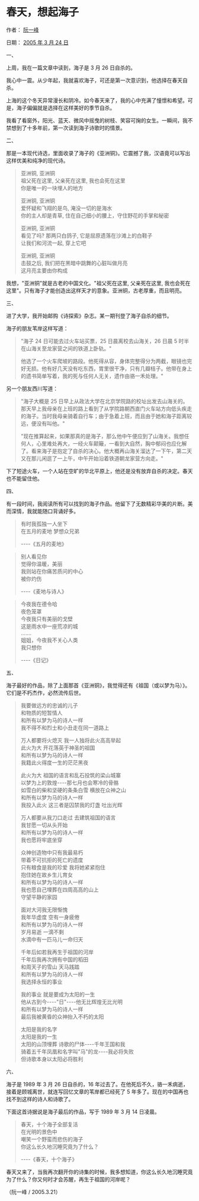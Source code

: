 # 春天，想起海子

作者： [阮一峰](https://www.ruanyifeng.com/)

日期： [2005 年 3 月 24 日](https://www.ruanyifeng.com/blog/2005/03/)

一、

上周，我在一篇文章中读到，海子是 3 月 26 日自杀的。

我心中一震。从少年起，我就喜欢海子，可还是第一次意识到，他选择在春天自杀。

上海的这个冬天异常漫长和阴冷。如今春天来了，我的心中充满了憧憬和希望。可是，海子偏偏就是选择在这样美好的季节自杀。

我看了看窗外，阳光、蓝天、微风中摇曳的树枝、笑容可掬的女生。一瞬间，我不禁想到了十多年前，第一次读到海子诗歌时的情景。

二、

那是一本现代诗选，里面收录了海子的《亚洲铜》。它震撼了我，汉语竟可以写出这样优美和纯净的现代诗。

> 亚洲铜, 亚洲铜\
> 祖父死在这里, 父亲死在这里, 我也会死在这里\
> 你是唯一的一块埋人的地方
>
> 亚洲铜, 亚洲铜\
> 爱怀疑和飞翔的是鸟, 淹没一切的是海水\
> 你的主人却是青草, 住在自己细小的腰上，守住野花的手掌和秘密
>
> 亚洲铜, 亚洲铜\
> 看见了吗? 那两只白鸽子, 它是屈原遗落在沙滩上的白鞋子\
> 让我们和河流一起, 穿上它吧
>
> 亚洲铜, 亚洲铜\
> 击鼓之后, 我们把在黑暗中跳舞的心脏叫做月亮\
> 这月亮主要由你构成

我想，"亚洲铜"就是古老的中国文化。"祖父死在这里, 父亲死在这里, 我也会死在这里"。只有海子才能创造出这样天才的意象。亚洲铜，古老厚重，而且明亮。

三、

进了大学，我开始邮购《诗探索》杂志。某一期刊登了海子自杀的细节。

海子的朋友苇岸这样写道：

> "海子 24 日可能去过火车站买票，25 日晨离校去山海关，26 日晨 5 时半在山海关至龙家营之间的铁道上卧轨。"
>
> 他选了一个火车爬坡的路段。他死得从容，身体完整得分为两截，眼镜也完好无损。他有好几天没有吃东西，胃里很干净，只有几瓣桔子。他带在身上的遗书简单写着，我的死与任何人无关，遗作由骆一禾处理。"

另一个朋友西川写道：

> "海子大概是 25 日早上从政法大学在北京学院路的校址出发去山海关的。那天早上我母亲在上班的路上看到了从学院路朝西直门火车站方向低头疾走的海子。当时我母亲骑着自行车；由于急着上班，而且由于她和海子距离较远，便没有叫他。"
>
> "现在推算起来，如果那真的是海子，那么他中午便应到了山海关。我想任何人，心里难处再大，一经火车颠簸，一看到大自然，胸中郁闷也应化解了。看来海子是抱定了自杀的决心。他大概再山海关溜达了一下午，第二天又在那儿闲逛了一上午，中午开始沿着铁道朝龙家营方向走。"

下了短途火车，一个人站在空旷的华北平原上，他还是没有放弃自杀的决定。春天也不能留住他。

四、

有一段时间，我阅读所有可以找到的海子作品。他留下了无数精彩华美的片断。美而深情，我就能随口背诵好多。

> 有时我孤独一人坐下\
> 在五月的麦地 梦想众兄弟
>
> ----《五月的麦地》

> 别人看见你\
> 觉得你温暖，美丽\
> 我则站在你痛苦质问的中心\
> 被你灼伤
>
> ----《麦地与诗人》

> 今夜我在德令哈\
> 夜色笼罩\
> 今夜我只有美丽的戈壁\
> 这是雨水中一座荒凉的城\
> .......\
> 姐姐，今夜我不关心人类\
> 我只想你
>
> ----《日记》

五、

海子最好的作品，除了上面那首《亚洲铜》，我觉得还有《祖国（或以梦为马）》。它们是不朽杰作，必然流传后世。

> 我要做远方的忠诚的儿子\
> 和物质的短暂情人\
> 和所有以梦为马的诗人一样\
> 我不得不和烈士和小丑走在同一道路上
>
> 万人都要将火熄灭 我一人独将此火高高举起\
> 此火为大 开花落英于神圣的祖国\
> 和所有以梦为马的诗人一样\
> 我籍此火得度一生的茫茫黑夜
>
> 此火为大 祖国的语言和乱石投筑的梁山城寨\
> 以梦为上的敦煌----那七月也会寒冷的骨骼\
> 如雪白的柴和坚硬的条条白雪 横放在众神之山\
> 和所有以梦为马的诗人一样\
> 我投入此火 这三者是囚禁我的灯盏 吐出光辉
>
> 万人都要从我刀口走过 去建筑祖国的语言\
> 我甘愿一切从头开始\
> 和所有以梦为马的诗人一样\
> 我也愿将牢底坐穿
>
> 众神创造物中只有我最易朽\
> 带着不可抗拒的死亡的遗度\
> 只有粮食是我的珍爱 我将她紧紧抱住\
> 抱住她在故乡生儿育女\
> 和所有以梦为马的诗人一样\
> 我也愿自己埋葬在四周高高的山上\
> 守望平静的家园
>
> 面对大河我无限惭愧\
> 我年华虚度 空有一身疲倦\
> 和所有以梦为马的诗人一样\
> 岁月易逝 一滴不剩\
> 水滴中有一匹马儿一命归天
>
> 千年后如若我再生于祖国的河岸\
> 千年后我再次拥有中国的稻田\
> 和周天子的雪山 天马践踏\
> 和所有以梦为马的诗人一样\
> 我选择永恒的事业
>
> 我的事业 就是要成为太阳的一生\
> 他从古到今----"日"----他无比辉煌无比光明\
> 和所有以梦为马的诗人一样\
> 最后我被黄昏的众神抬入不朽的太阳
>
> 太阳是我的名字\
> 太阳是我的一生\
> 太阳的山顶埋葬 诗歌的尸体----千年王国和我\
> 骑着五千年凤凰和名字叫"马"的龙----我必将失败\
> 但诗歌本身以太阳必将胜利

六、

海子是 1989 年 3 月 26 日自杀的，16 年过去了。在他死后不久，骆一禾病逝，接着是顾城离世，就连写回忆文章的苇岸都已经死了 5 年多了。现在的中国再也找不到这样的诗人和诗歌了。

下面这首诗据说是海子最后的作品，写于 1989 年 3 月 14 日凌晨。

> 春天，十个海子全部复活\
> 在光明的景色中\
> 嘲笑一个野蛮而悲伤的海子\
> 你这么长久地沉睡究竟为了什么？
>
> ----《春天，十个海子》

春天又来了，当我再次翻开你的诗集的时候，我多想知道，你这么长久地沉睡究竟为了什么？你又何时才会苏醒，再生于祖国的河岸呢？

（阮一峰 / 2005.3.21）
